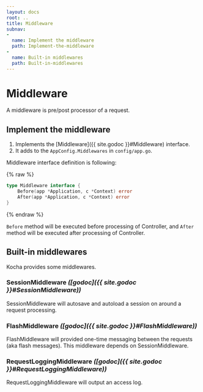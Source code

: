 ```yaml
---
layout: docs
root: ..
title: Middleware
subnav:
-
  name: Implement the middleware
  path: Implement-the-middleware
-
  name: Built-in middlewares
  path: Built-in-middlewares
---
```


# Middleware <a id="Middleware"></a>

A middleware is pre/post processor of a request.

## Implement the middleware <a id="Implement-the-middleware"></a>

1. Implements the [Middleware]({{ site.godoc }}#Middleware) interface.
1. It adds to the `AppConfig.Middlewares` in `config/app.go`.

Middleware interface definition is following:

{% raw %}
```go
type Middleware interface {
	Before(app *Application, c *Context) error
	After(app *Application, c *Context) error
}
```
{% endraw %}

`Before` method will be executed before processing of Controller, and `After` method will be executed after processing of Controller.

## Built-in middlewares <a id="Built-in-middlewares"></a>

Kocha provides some middlewares.

### SessionMiddleware *([godoc]({{ site.godoc }}#SessionMiddleware))*

SessionMiddleware will autosave and autoload a session on around a request processing.

### FlashMiddleware *([godoc]({{ site.godoc }}#FlashMiddleware))* <a id="FlashMiddleware"></a>

FlashMiddleware will provided one-time messaging between the requests (aka flash messages).
This middleware depends on SessionMiddleware.

### RequestLoggingMiddleware *([godoc]({{ site.godoc }}#RequestLoggingMiddleware))*

RequestLoggingMiddleware will output an access log.
